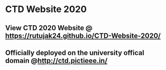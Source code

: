 # CTD Website 2020

## View CTD 2020 Website @ https://rutujak24.github.io/CTD-Website-2020/

## Officially deployed on the university offical domain @http://ctd.pictieee.in/
